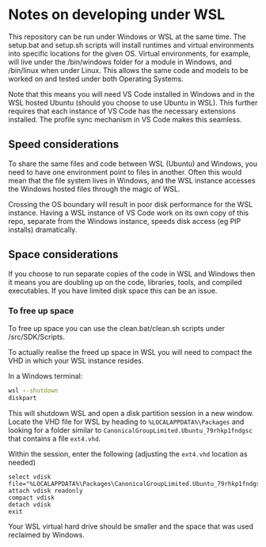 # Notes on developing under WSL

This repository can be run under Windows or WSL at the same time. The setup.bat
and setup.sh scripts will install runtimes and virtual environments into specific
locations for the given OS. Virtual environments, for example, will live under
the /bin/windows folder for a module in Windows, and /bin/linux when under Linux.
This allows the same code and models to be worked on and tested under both 
Operating Systems.

Note that this means you will need VS Code installed in Windows and in the WSL
hosted Ubuntu (should you choose to use Ubuntu in WSL). This further requires
that each instance of VS Code has the necessary extensions installed. The
profile sync mechanism in VS Code makes this seamless.

## Speed considerations

To share the same files and code between WSL (Ubuntu) and Windows, you need to
have one environment point to files in another. Often this would mean that the
file system lives in Windows, and the WSL instance accesses the Windows hosted
files through the magic of WSL. 

Crossing the OS boundary will result in poor disk performance for the WSL
instance. Having a WSL instance of VS Code work on its own copy of this repo,
separate from the Windows instance, speeds disk access (eg PIP installs)
dramatically.

## Space considerations

If you choose to run separate copies of the code in WSL and Windows then it means
you are doubling up on the code, libraries, tools, and compiled executables. If
you have limited disk space this can be an issue.

### To free up space

To free up space you can use the clean.bat/clean.sh scripts under /src/SDK/Scripts.

To actually realise the freed up space in WSL you will need to compact the VHD
in which your WSL instance resides.

In a Windows terminal:

```cmd 
wsl --shutdown
diskpart
```

This will shutdown WSL and open a disk partition session in a new window. Locate
the VHD file for WSL by heading to `%LOCALAPPDATA%\Packages` and looking for a 
folder similar to `CanonicalGroupLimited.Ubuntu_79rhkp1fndgsc` that contains a 
file `ext4.vhd`.

Within the session, enter the following (adjusting the `ext4.vhd` location as needed)

```text
select vdisk file="%LOCALAPPDATA%\Packages\CanonicalGroupLimited.Ubuntu_79rhkp1fndgsc\LocalState\ext4.vhdx"
attach vdisk readonly
compact vdisk
detach vdisk
exit
```

Your WSL virtual hard drive should be smaller and the space that was used 
reclaimed by Windows.